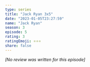 ```yaml
---
type: series
title: "Jack Ryan 3x5"
date: "2023-01-05T23:27:59"
name: "Jack Ryan"
season: 3
episode: 5
rating: 3
ratingEmoji: ⭐️⭐️⭐️
share: false
---
```


_[No review was written for this episode]_
